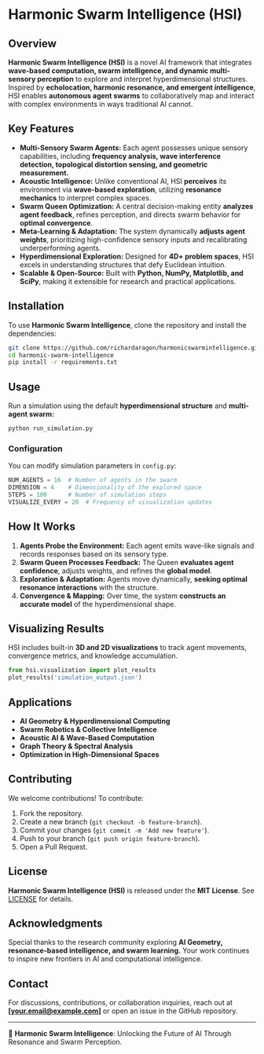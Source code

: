 # Harmonic Swarm Intelligence (HSI)

## Overview
**Harmonic Swarm Intelligence (HSI)** is a novel AI framework that integrates **wave-based computation, swarm intelligence, and dynamic multi-sensory perception** to explore and interpret hyperdimensional structures. Inspired by **echolocation, harmonic resonance, and emergent intelligence**, HSI enables **autonomous agent swarms** to collaboratively map and interact with complex environments in ways traditional AI cannot.

## Key Features
- **Multi-Sensory Swarm Agents:** Each agent possesses unique sensory capabilities, including **frequency analysis, wave interference detection, topological distortion sensing, and geometric measurement.**
- **Acoustic Intelligence:** Unlike conventional AI, HSI **perceives** its environment via **wave-based exploration**, utilizing **resonance mechanics** to interpret complex spaces.
- **Swarm Queen Optimization:** A central decision-making entity **analyzes agent feedback**, refines perception, and directs swarm behavior for **optimal convergence**.
- **Meta-Learning & Adaptation:** The system dynamically **adjusts agent weights**, prioritizing high-confidence sensory inputs and recalibrating underperforming agents.
- **Hyperdimensional Exploration:** Designed for **4D+ problem spaces**, HSI excels in understanding structures that defy Euclidean intuition.
- **Scalable & Open-Source:** Built with **Python, NumPy, Matplotlib, and SciPy**, making it extensible for research and practical applications.

## Installation
To use **Harmonic Swarm Intelligence**, clone the repository and install the dependencies:

```bash
git clone https://github.com/richardaragon/harmonicswarmintelligence.git
cd harmonic-swarm-intelligence
pip install -r requirements.txt
```

## Usage
Run a simulation using the default **hyperdimensional structure** and **multi-agent swarm:**

```bash
python run_simulation.py
```

### Configuration
You can modify simulation parameters in `config.py`:

```python
NUM_AGENTS = 16  # Number of agents in the swarm
DIMENSION = 4    # Dimensionality of the explored space
STEPS = 100      # Number of simulation steps
VISUALIZE_EVERY = 20  # Frequency of visualization updates
```

## How It Works
1. **Agents Probe the Environment:** Each agent emits wave-like signals and records responses based on its sensory type.
2. **Swarm Queen Processes Feedback:** The Queen **evaluates agent confidence**, adjusts weights, and refines the **global model**.
3. **Exploration & Adaptation:** Agents move dynamically, **seeking optimal resonance interactions** with the structure.
4. **Convergence & Mapping:** Over time, the system **constructs an accurate model** of the hyperdimensional shape.

## Visualizing Results
HSI includes built-in **3D and 2D visualizations** to track agent movements, convergence metrics, and knowledge accumulation.

```python
from hsi.visualization import plot_results
plot_results('simulation_output.json')
```

## Applications
- **AI Geometry & Hyperdimensional Computing**
- **Swarm Robotics & Collective Intelligence**
- **Acoustic AI & Wave-Based Computation**
- **Graph Theory & Spectral Analysis**
- **Optimization in High-Dimensional Spaces**

## Contributing
We welcome contributions! To contribute:
1. Fork the repository.
2. Create a new branch (`git checkout -b feature-branch`).
3. Commit your changes (`git commit -m 'Add new feature'`).
4. Push to your branch (`git push origin feature-branch`).
5. Open a Pull Request.

## License
**Harmonic Swarm Intelligence (HSI)** is released under the **MIT License**. See [LICENSE](LICENSE) for details.

## Acknowledgments
Special thanks to the research community exploring **AI Geometry, resonance-based intelligence, and swarm learning.** Your work continues to inspire new frontiers in AI and computational intelligence.

## Contact
For discussions, contributions, or collaboration inquiries, reach out at **[your.email@example.com]** or open an issue in the GitHub repository.

---
🚀 **Harmonic Swarm Intelligence**: Unlocking the Future of AI Through Resonance and Swarm Perception.
